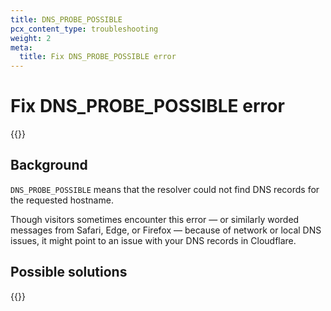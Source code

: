 ```yaml
---
title: DNS_PROBE_POSSIBLE
pcx_content_type: troubleshooting
weight: 2
meta:
  title: Fix DNS_PROBE_POSSIBLE error
---
```


# Fix DNS_PROBE_POSSIBLE error

{{<render file="_dns-errors-ts-intro.md" withParameters="DNS_PROBE_POSSIBLE">}}

## Background

`DNS_PROBE_POSSIBLE` means that the resolver could not find DNS records for the requested hostname.

Though visitors sometimes encounter this error — or similarly worded messages from Safari, Edge, or Firefox — because of network or local DNS issues, it might point to an issue with your DNS records in Cloudflare.

## Possible solutions

{{<render file="_dns-errors-ts-action.md" withParameters="DNS_PROBE_POSSIBLE">}}
